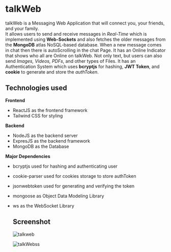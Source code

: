 # talkWeb
talkWeb is a Messaging Web Application that will connect you, your friends, and your family.   
It allows users to send and receive messages in *Real-Time* which is implemented using **Web-Sockets**
and also fetches the older messages from the **MongoDB** atlas NoSQL-based database.
When a new message comes in chat then there is autoScrolling in the chat Page.
It has an Online Indicator that shows who all are Online on talkWeb.
Not only text, but users can also send *Images, Videos, PDFs*, and other types of Files.
It has an Authentication System which uses **bcryptjs** for hashing, **JWT Token**, and **cookie** to generate and store the *authToken*.  

## Technologies used
**Frontend**   
- ReactJS as the frontend framework  
- Tailwind CSS for styling 

**Backend**  
- NodeJS as the backend server
- ExpresJS as the backend framework
- MongoDB as the Database

 **Major Dependencies**  
- bcryptjs used for hashing and authenticating user
- cookie-parser used for cookies storage to store authToken 
- jsonwebtoken used for generating and verifying the token
- mongoose as Object Data Modeling Library
- ws as the WebSocket Library

  ## Screenshot

  ![talkweb](https://github.com/gauravgupta1272/talkWeb/assets/94973913/4ab3c7cf-8ff9-4e0e-b2ae-ac30d068e2e3)


  ![talkWebss](https://github.com/gauravgupta1272/talkWeb/assets/94973913/ddf72d31-abcb-4d78-9259-c542334a9bcb)


